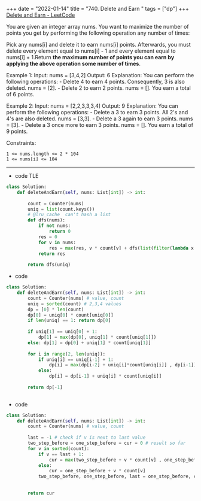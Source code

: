+++ 
date = "2022-01-14"
title = "740. Delete and Earn "
tags = ["dp"]
+++
[Delete and Earn - LeetCode](https://leetcode.com/problems/delete-and-earn/)

You are given an integer array nums. You want to maximize the number of points you get by performing the following operation any number of times:

Pick any nums[i] and delete it to earn nums[i] points. Afterwards, you must delete every element equal to nums[i] - 1 and every element equal to nums[i] + 1.Return __the maximum number of points you can earn by applying the above operation some number of times__.
 
Example 1:
Input: nums = [3,4,2] Output: 6 Explanation: You can perform the following operations: - Delete 4 to earn 4 points. Consequently, 3 is also deleted. nums = [2]. - Delete 2 to earn 2 points. nums = []. You earn a total of 6 points. 

Example 2:
Input: nums = [2,2,3,3,3,4] Output: 9 Explanation: You can perform the following operations: - Delete a 3 to earn 3 points. All 2's and 4's are also deleted. nums = [3,3]. - Delete a 3 again to earn 3 points. nums = [3]. - Delete a 3 once more to earn 3 points. nums = []. You earn a total of 9 points.
 
Constraints:

	1 <= nums.length <= 2 * 104
	1 <= nums[i] <= 104

---
- code TLE
```py
class Solution:
    def deleteAndEarn(self, nums: List[int]) -> int:
        
        count = Counter(nums)
        uniq = list(count.keys())
        # @lru_cache  can't hash a list
        def dfs(nums):
            if not nums:
                return 0
            res = 0
            for v in nums:
                res = max(res, v * count[v] + dfs(list(filter(lambda x: x != v - 1 and x!= v and x != v + 1, nums))))
            return res
        
        return dfs(uniq)

```
- code
```py
class Solution:
    def deleteAndEarn(self, nums: List[int]) -> int:
        count = Counter(nums) # value, count
        uniq = sorted(count) # 2,3,4 values
        dp = [0] * len(count)        
        dp[0] = uniq[0] * count[uniq[0]]
        if len(uniq) == 1: return dp[0]
        
        if uniq[1] == uniq[0] + 1:
            dp[1] = max(dp[0], uniq[1] * count[uniq[1]])
        else: dp[1] = dp[0] + uniq[1] * count[uniq[1]]
        
        for i in range(2, len(uniq)):
            if uniq[i] == uniq[i-1] + 1:
                dp[i] = max(dp[i-2] + uniq[i]*count[uniq[i]] , dp[i-1])
            else:
                dp[i] = dp[i-1] + uniq[i] * count[uniq[i]]
            
        return dp[-1]
       

```
- code
```py
class Solution:
    def deleteAndEarn(self, nums: List[int]) -> int:
        count = Counter(nums) # value, count
        
        last = -1 # check if v is next to last value
        two_step_before = one_step_before = cur = 0 # result so far
        for v in sorted(count):
            if v == last + 1:
                cur = max(two_step_before + v * count[v] , one_step_before)
            else:
                cur = one_step_before + v * count[v]
            two_step_before, one_step_before, last = one_step_before, cur, v
            
            
        return cur
```

